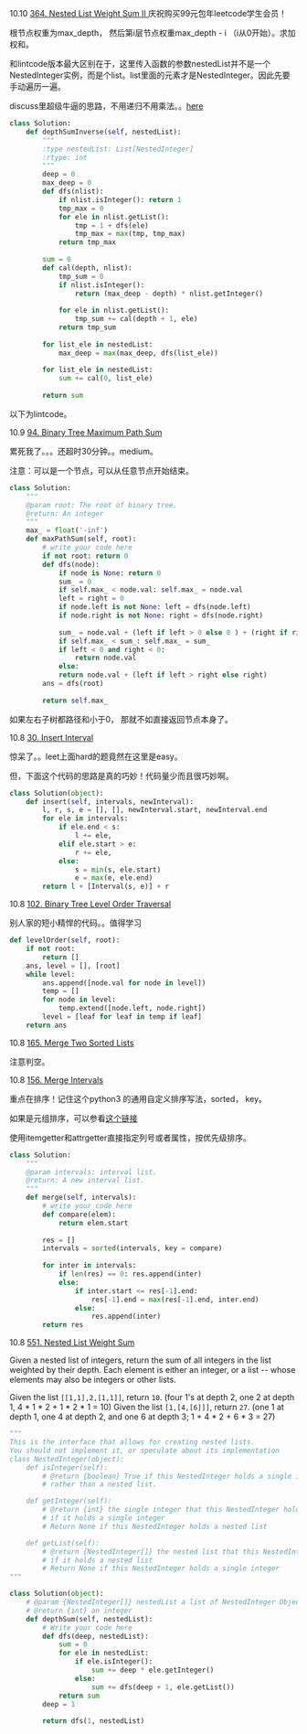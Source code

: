 10.10 [364. Nested List Weight Sum II ](https://leetcode.com/problems/nested-list-weight-sum-ii/description/)  庆祝购买99元包年leetcode学生会员！

根节点权重为max_depth， 然后第i层节点权重max_depth - i （i从0开始）。求加权和。

和lintcode版本最大区别在于，这里传入函数的参数nestedList并不是一个NestedInteger实例，而是个list。list里面的元素才是NestedInteger。因此先要手动遍历一遍。

discuss里超级牛逼的思路，不用递归不用乘法。。[here](https://leetcode.com/problems/nested-list-weight-sum-ii/discuss/83641/No-depth-variable-no-multiplication)

```python
class Solution:
    def depthSumInverse(self, nestedList):
        """
        :type nestedList: List[NestedInteger]
        :rtype: int
        """
        deep = 0
        max_deep = 0
        def dfs(nlist):
            if nlist.isInteger(): return 1
            tmp_max = 0
            for ele in nlist.getList():
                tmp = 1 + dfs(ele)
                tmp_max = max(tmp, tmp_max)
            return tmp_max
        
        sum = 0
        def cal(depth, nlist):
            tmp_sum = 0
            if nlist.isInteger():
                return (max_deep - depth) * nlist.getInteger()
            
            for ele in nlist.getList():
                tmp_sum += cal(depth + 1, ele)
            return tmp_sum
        
        for list_ele in nestedList:
            max_deep = max(max_deep, dfs(list_ele))
        
        for list_ele in nestedList:
            sum += cal(0, list_ele)
        
        return sum
```



以下为lintcode。

10.9 [94. Binary Tree Maximum Path Sum](https://www.lintcode.com/problem/binary-tree-maximum-path-sum/description)

累死我了。。。还超时30分钟。。medium。

注意：可以是一个节点，可以从任意节点开始结束。

```python
class Solution:
    """
    @param root: The root of binary tree.
    @return: An integer
    """
    max_ = float('-inf')
    def maxPathSum(self, root):
        # write your code here
        if not root: return 0
        def dfs(node):
            if node is None: return 0
            sum_ = 0
            if self.max_ < node.val: self.max_ = node.val
            left = right = 0
            if node.left is not None: left = dfs(node.left)
            if node.right is not None: right = dfs(node.right)
            
            sum_ = node.val + (left if left > 0 else 0 ) + (right if right > 0 else 0)
            if self.max_ < sum_: self.max_ = sum_
            if left < 0 and right < 0:
                return node.val
            else: 
            return node.val + (left if left > right else right)
        ans = dfs(root)
        
        return self.max_
```

如果左右子树都路径和小于0， 那就不如直接返回节点本身了。



10.8 [30. Insert Interval ](https://www.lintcode.com/problem/insert-interval/description?_from=ladder&&fromId=23)

惊呆了。。leet上面hard的题竟然在这里是easy。

但，下面这个代码的思路是真的巧妙！代码量少而且很巧妙啊。

```python
class Solution(object):
    def insert(self, intervals, newInterval):
        l, r, s, e = [], [], newInterval.start, newInterval.end
        for ele in intervals:
            if ele.end < s:
                l += ele,
            elif ele.start > e:
                r += ele,
            else:
                s = min(s, ele.start)
                e = max(e, ele.end)
        return l + [Interval(s, e)] + r
```



10.8 [102. Binary Tree Level Order Traversal](https://leetcode.com/problems/binary-tree-level-order-traversal/description/)

别人家的短小精悍的代码。。值得学习

```python
def levelOrder(self, root):
    if not root:
        return []
    ans, level = [], [root]
    while level:
        ans.append([node.val for node in level])
        temp = []
        for node in level:
            temp.extend([node.left, node.right])
        level = [leaf for leaf in temp if leaf]
    return ans
```

10.8 [165. Merge Two Sorted Lists ]()

注意判空。

10.8 [156. Merge Intervals](https://www.lintcode.com/problem/merge-intervals/description?_from=ladder&&fromId=23)

重点在排序！记住这个python3 的通用自定义排序写法，sorted， key。

如果是元组排序，可以参看[这个链接](https://docs.python.org/3/howto/sorting.html)

使用itemgetter和attrgetter直接指定列号或者属性，按优先级排序。

```python
class Solution:
    """
    @param intervals: interval list.
    @return: A new interval list.
    """
    def merge(self, intervals):
        # write your code here
        def compare(elem):
            return elem.start
            
        res = []
        intervals = sorted(intervals, key = compare)
        
        for inter in intervals:
            if len(res) == 0: res.append(inter)
            else:
                if inter.start <= res[-1].end:
                    res[-1].end = max(res[-1].end, inter.end)
                else:
                    res.append(inter)
        return res

```

10.8 [551. Nested List Weight Sum](https://www.lintcode.com/problem/nested-list-weight-sum/description?_from=ladder&&fromId=23)

Given a nested list of integers, return the sum of all integers in the list weighted by their depth. Each element is either an integer, or a list -- whose elements may also be integers or other lists.

Given the list `[[1,1],2,[1,1]]`, return `10`. (four 1's at depth 2, one 2 at depth 1, 4 * 1 * 2 + 1 * 2 * 1 = 10)
Given the list `[1,[4,[6]]]`, return `27`. (one 1 at depth 1, one 4 at depth 2, and one 6 at depth 3; 1 + 4 * 2 + 6 * 3 = 27)

```python
"""
This is the interface that allows for creating nested lists.
You should not implement it, or speculate about its implementation
class NestedInteger(object):
    def isInteger(self):
        # @return {boolean} True if this NestedInteger holds a single integer,
        # rather than a nested list.

    def getInteger(self):
        # @return {int} the single integer that this NestedInteger holds,
        # if it holds a single integer
        # Return None if this NestedInteger holds a nested list

    def getList(self):
        # @return {NestedInteger[]} the nested list that this NestedInteger holds,
        # if it holds a nested list
        # Return None if this NestedInteger holds a single integer
"""

class Solution(object):
    # @param {NestedInteger[]} nestedList a list of NestedInteger Object
    # @return {int} an integer
    def depthSum(self, nestedList):
        # Write your code here
        def dfs(deep, nestedList):
            sum = 0
            for ele in nestedList:
                if ele.isInteger():
                    sum += deep * ele.getInteger()
                else:
                    sum += dfs(deep + 1, ele.getList())
            return sum
        deep = 1
        
        return dfs(1, nestedList)

```

